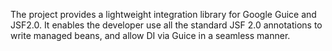 The project provides a lightweight integration library for Google Guice and JSF2.0. It enables the developer use all the standard JSF 2.0 annotations to write managed beans, and allow DI via Guice in a seamless manner.